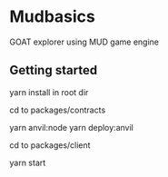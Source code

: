 # Mudbasics

GOAT explorer using MUD game engine

## Getting started

yarn install in root dir

cd to packages/contracts


yarn anvil:node
yarn deploy:anvil

cd to packages/client

yarn start
